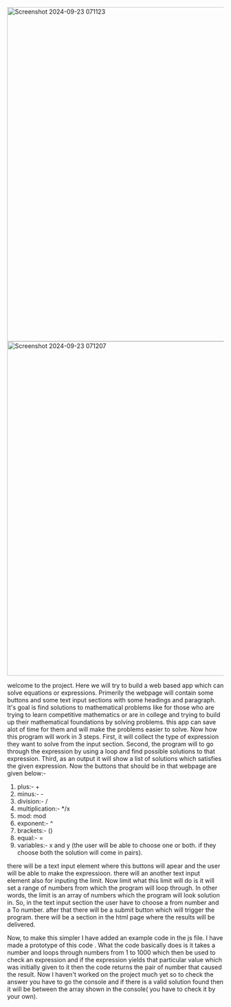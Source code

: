 <img width="776" alt="Screenshot 2024-09-23 071123" src="https://github.com/user-attachments/assets/587502b4-02a6-4fda-86cc-812ee61411b4">
<img width="776" alt="Screenshot 2024-09-23 071207" src="https://github.com/user-attachments/assets/0906c12a-4ad0-4130-950a-aa699f236ecc">

welcome to the project. Here we will try to build a web based app which can solve equations or expressions. Primerily the webpage will contain some buttons and some text input sections with some headings and paragraph. It's goal is find solutions to mathematical problems like for those who are trying to learn competitive mathematics or are in college and trying to build up their mathematical foundations by solving problems. this app can save alot of time for them and will make the problems easier to solve. Now how this program will work in 3 steps. First, it will collect the type of expression they want to solve from the input section. Second, the program will to go through the expression by using a loop and find possible solutions to that expression. Third, as an output it will show a list of solutions which satisfies the given expression. Now the buttons that should  be in that webpage are given below:-

1. plus:- +
2. minus:- -
3. division:- /
4. multiplication:- */x
5. mod: mod
6. exponent:- ^
7. brackets:- ()
8. equal:- =
9. variables:- x and y (the user will be able to choose one or both. if they choose both the solution will come in pairs).

there will be a text input element where this buttons will apear and the user will be able to make the expressioon. there will an another text input element also for inputing the limit. Now limit what this limit will do is it will set a range of numbers from which the program will loop through. In other words, the limit is an array of numbers which the program will look solution in. So, in the text input section the user have to choose a from number and a To number. after that there will be a submit button
which will trigger the program. there will be a section in the html page where the results will be delivered.

Now, to make this simpler I have added an example code in the js file. I have made a prototype of this code . What the code basically does is it takes a number and loops through numbers from 1 to 1000 which then be used to check an expression and if the expression yields that particular value which was initially given to it then the code returns the pair of number that caused the result. Now I haven't worked on the project much yet so to check the answer  you have to go the console and if there is a valid solution found then it will be between the array shown in the console( you have to check it by your own). 
